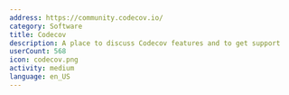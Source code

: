 ```yaml
---
address: https://community.codecov.io/
category: Software
title: Codecov
description: A place to discuss Codecov features and to get support
userCount: 568
icon: codecov.png
activity: medium
language: en_US
---
```


